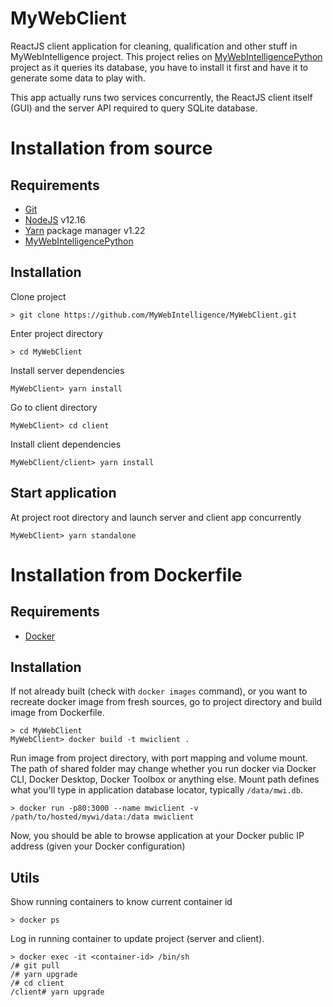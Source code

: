 # MyWebClient

ReactJS client application for cleaning, qualification and other stuff in MyWebIntelligence project.
This project relies on [MyWebIntelligencePython](https://github.com/MyWebIntelligence/MyWebIntelligencePython) project
as it queries its database, you have to install it first and have it to generate some data to play with.

This app actually runs two services concurrently, the ReactJS client itself (GUI) and the server API required to query SQLite database. 

# Installation from source

## Requirements

* [Git](https://git-scm.com/downloads)
* [NodeJS](https://nodejs.org/en/download/)  v12.16
* [Yarn](https://classic.yarnpkg.com/en/docs/install) package manager v1.22
* [MyWebIntelligencePython](https://github.com/MyWebIntelligence/MyWebIntelligencePython) 

## Installation

Clone project

```
> git clone https://github.com/MyWebIntelligence/MyWebClient.git
```

Enter project directory

```
> cd MyWebClient
```

Install server dependencies

```
MyWebClient> yarn install
```

Go to client directory

```
MyWebClient> cd client
```

Install client dependencies

```
MyWebClient/client> yarn install
```

## Start application

At project root directory and launch server and client app concurrently

```
MyWebClient> yarn standalone
```

# Installation from Dockerfile

## Requirements

* [Docker](https://www.docker.com/products/docker-desktop)

## Installation

If not already built (check with `docker images` command), or you want to recreate docker image from fresh sources, go 
to project directory and build image from Dockerfile.

```
> cd MyWebClient
MyWebClient> docker build -t mwiclient .
```

Run image from project directory, with port mapping and volume mount.
The path of shared folder may change whether you run docker via Docker CLI, Docker Desktop, Docker Toolbox or anything else.
Mount path defines what you'll type in application database locator, typically `/data/mwi.db`.

```
> docker run -p80:3000 --name mwiclient -v /path/to/hosted/mywi/data:/data mwiclient
```

Now, you should be able to browse application at your Docker public IP address (given your Docker configuration)

## Utils

Show running containers to know current container id

```
> docker ps
```

Log in running container to update project (server and client).

```
> docker exec -it <container-id> /bin/sh
/# git pull
/# yarn upgrade
/# cd client
/client# yarn upgrade
``` 
